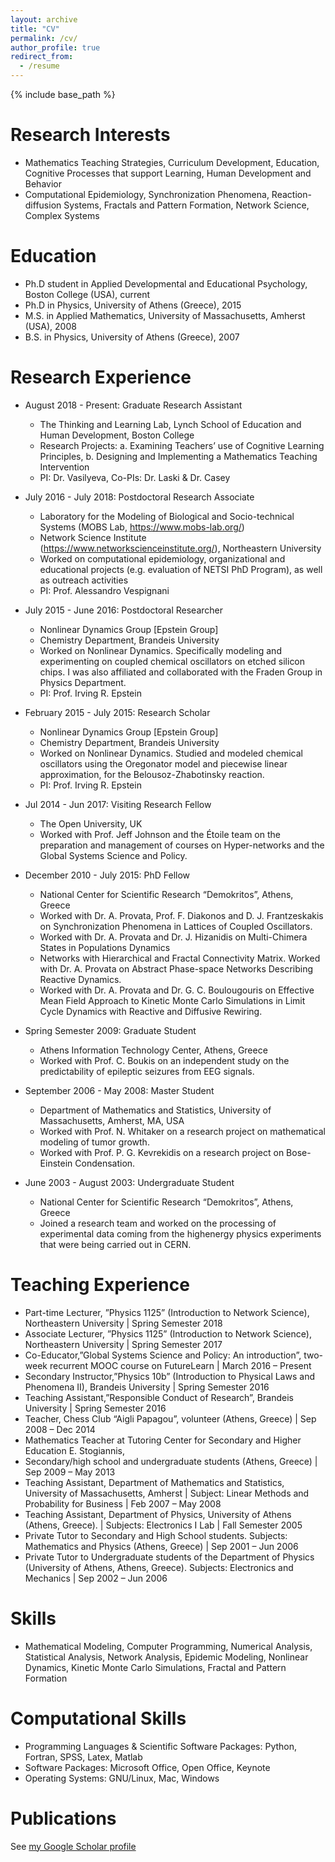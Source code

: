 ```yaml
---
layout: archive
title: "CV"
permalink: /cv/
author_profile: true
redirect_from:
  - /resume
---
```


{% include base_path %}

Research Interests
======
* Mathematics Teaching Strategies, Curriculum Development, Education, Cognitive Processes that support Learning, Human Development and Behavior
* Computational Epidemiology, Synchronization Phenomena, Reaction-diffusion Systems, Fractals and Pattern Formation, Network Science, Complex Systems


Education
======
* Ph.D student in Applied Developmental and Educational Psychology, Boston College (USA), current
* Ph.D in Physics, University of Athens (Greece), 2015
* M.S. in Applied Mathematics, University of Massachusetts, Amherst (USA), 2008
* B.S. in Physics, University of Athens (Greece), 2007

Research Experience
======
* August 2018 - Present: Graduate Research Assistant
  * The Thinking and Learning Lab, Lynch School of Education and Human Development, Boston College
  * Research Projects: a. Examining Teachers’ use of Cognitive Learning Principles, b. Designing and Implementing a Mathematics Teaching Intervention 
  * PI: Dr. Vasilyeva, Co-PIs: Dr. Laski & Dr. Casey

* July 2016 - July 2018: Postdoctoral Research Associate
  * Laboratory for the Modeling of Biological and Socio-technical Systems (MOBS Lab, https://www.mobs-lab.org/)
  * Network Science Institute (https://www.networkscienceinstitute.org/), Northeastern University
  * Worked on computational epidemiology, organizational and educational projects (e.g. evaluation of NETSI PhD Program), as well as outreach activities
  * PI: Prof. Alessandro Vespignani
  
* July 2015 - June 2016: Postdoctoral Researcher
  * Nonlinear Dynamics Group [Epstein Group]
  * Chemistry Department, Brandeis University
  * Worked on Nonlinear Dynamics. Specifically modeling and experimenting on coupled chemical oscillators on etched silicon chips. I was also affiliated and collaborated with the Fraden Group in Physics Department.
  * PI: Prof. Irving R. Epstein
  
* February 2015 - July 2015: Research Scholar
  * Nonlinear Dynamics Group [Epstein Group]
  * Chemistry Department, Brandeis University
  * Worked on Nonlinear Dynamics. Studied and modeled chemical oscillators using the Oregonator model and piecewise linear approximation, for the Belousoz-Zhabotinsky reaction.
  * PI: Prof. Irving R. Epstein


* Jul 2014 - Jun 2017: Visiting Research Fellow
  * The Open University, UK
  * Worked with Prof. Jeff Johnson and the Étoile team on the preparation and management of courses on Hyper-networks and the Global Systems Science and Policy.

* December 2010 - July 2015: PhD Fellow
  * National Center for Scientific Research “Demokritos”, Athens, Greece
  * Worked with Dr. A. Provata, Prof. F. Diakonos and D. J. Frantzeskakis on Synchronization Phenomena in Lattices of Coupled Oscillators.
  * Worked with Dr. A. Provata and Dr. J. Hizanidis on Multi-Chimera States in Populations Dynamics
  * Networks with Hierarchical and Fractal Connectivity Matrix. Worked with Dr. A. Provata on Abstract Phase-space Networks Describing Reactive Dynamics. 
  * Worked with Dr. A. Provata and Dr. G. C. Boulougouris on Effective Mean Field Approach to Kinetic Monte Carlo Simulations in Limit Cycle Dynamics with Reactive and Diffusive Rewiring.

* Spring Semester 2009: Graduate Student
  * Athens Information Technology Center, Athens, Greece
  * Worked with Prof. C. Boukis on an independent study on the predictability of epileptic seizures from EEG signals.

* September 2006 - May 2008: Master Student
  * Department of Mathematics and Statistics, University of Massachusetts, Amherst, MA, USA
  * Worked with Prof. N. Whitaker on a research project on mathematical modeling of tumor growth.
  * Worked with Prof. P. G. Kevrekidis on a research project on Bose-Einstein Condensation.

* June 2003 - August 2003: Undergraduate Student
  * National Center for Scientific Research “Demokritos”, Athens, Greece
  * Joined a research team and worked on the processing of experimental data coming from the highenergy physics experiments that were being carried out in CERN.

Teaching Experience
======

* Part-time Lecturer, ”Physics 1125” (Introduction to Network Science), Northeastern University | Spring Semester 2018
* Associate Lecturer, ”Physics 1125” (Introduction to Network Science), Northeastern University | Spring Semester 2017
* Co-Educator,”Global Systems Science and Policy: An introduction”, two-week recurrent MOOC course on FutureLearn | March 2016 – Present
* Secondary Instructor,”Physics 10b” (Introduction to Physical Laws and Phenomena II), Brandeis University | Spring Semester 2016
* Teaching Assistant,”Responsible Conduct of Research”, Brandeis University | Spring Semester 2016
* Teacher, Chess Club “Aigli Papagou”, volunteer (Athens, Greece) | Sep 2008 – Dec 2014
* Mathematics Teacher at Tutoring Center for Secondary and Higher Education E. Stogiannis,
* Secondary/high school and undergraduate students (Athens, Greece) | Sep 2009 – May 2013
* Teaching Assistant, Department of Mathematics and Statistics, University of Massachusetts, Amherst | Subject: Linear Methods and Probability for Business | Feb 2007 – May 2008
* Teaching Assistant, Department of Physics, University of Athens (Athens, Greece). | Subjects: Electronics I Lab | Fall Semester 2005
* Private Tutor to Secondary and High School students. Subjects: Mathematics and Physics (Athens, Greece) | Sep 2001 – Jun 2006
* Private Tutor to Undergraduate students of the Department of Physics (University of Athens, Athens, Greece). Subjects: Electronics and Mechanics | Sep 2002 – Jun 2006


Skills
=======
* Mathematical Modeling, Computer Programming, Numerical Analysis, Statistical Analysis, Network Analysis, Epidemic Modeling, Nonlinear Dynamics, Kinetic Monte Carlo Simulations, Fractal and Pattern Formation

Computational Skills
=======
* Programming Languages & Scientific Software Packages: Python, Fortran, SPSS, Latex, Matlab
* Software Packages: Microsoft Office, Open Office, Keynote
* Operating Systems: GNU/Linux, Mac, Windows


Publications
=======
See <a href="{{author.googlescholar}}">my Google Scholar profile</a>

<!--
Skills
======
* Skill 1
* Skill 2
  * Sub-skill 2.1
  * Sub-skill 2.2
  * Sub-skill 2.3
* Skill 3

Publications
======
  <ul>{% for post in site.publications %}
    {% include archive-single-cv.html %}
  {% endfor %}</ul>
  
Talks
======
  <ul>{% for post in site.talks %}
    {% include archive-single-talk-cv.html %}
  {% endfor %}</ul>
  
Teaching
======
  <ul>{% for post in site.teaching %}
    {% include archive-single-cv.html %}
  {% endfor %}</ul>
  
Service and leadership
======
* Currently signed in to 43 different slack teams
-->